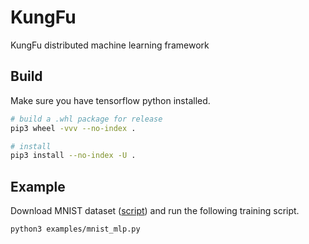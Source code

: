 # KungFu

KungFu distributed machine learning framework

## Build

Make sure you have tensorflow python installed.

```bash
# build a .whl package for release
pip3 wheel -vvv --no-index .

# install
pip3 install --no-index -U .
```

## Example

Download MNIST dataset ([script](scripts/azure/gpu-machine/download-mnist.sh)) and run the following training script.

```bash
python3 examples/mnist_mlp.py
```
